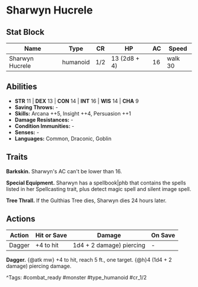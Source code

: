 # Sharwyn Hucrele

## Stat Block

| Name | Type | CR | HP | AC | Speed |
|------|------|----|----|----|-------|
| Sharwyn Hucrele | humanoid | 1/2 | 13 (2d8 + 4) | 16 | walk 30 |

## Abilities

- **STR** 11 | **DEX** 13 | **CON** 14 | **INT** 16 | **WIS** 14 | **CHA** 9
- **Saving Throws:** -  
- **Skills:** Arcana ++5, Insight ++4, Persuasion ++1  
- **Damage Resistances:** -  
- **Condition Immunities:** -  
- **Senses:** -  
- **Languages:** Common, Draconic, Goblin

## Traits

**Barkskin.** Sharwyn's AC can't be lower than 16.

**Special Equipment.** Sharwyn has a spellbook|phb that contains the spells listed in her Spellcasting trait, plus detect magic spell and silent image spell.

**Tree Thrall.** If the Gulthias Tree dies, Sharwyn dies 24 hours later.


## Actions

| Action | Hit or Save | Damage | On Save |
|--------|--------------|--------|----------|
| Dagger | +4 to hit | 1d4 + 2 damage) piercing | - |

**Dagger.** {@atk mw} +4 to hit, reach 5 ft., one target. {@h}4 (1d4 + 2 damage) piercing damage.


^Tags: #combat_ready #monster #type_humanoid #cr_1/2